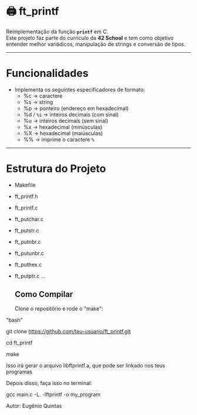# 🖨️ ft_printf

Reimplementação da função **`printf`** em C.  
Este projeto faz parte do currículo da **42 School** e tem como objetivo entender melhor variádicos, manipulação de strings e conversão de tipos.

---

# Funcionalidades

- Implementa os seguintes especificadores de formato:
  - %c → caractere
  - %s → string
  - %p → ponteiro (endereço em hexadecimal)
  - %d / `%i` → inteiros decimais (com sinal)
  - %u → inteiros decimais (sem sinal)
  - %x → hexadecimal (minúsculas)
  - %X → hexadecimal (maiúsculas)
  - %% → imprime o caractere `%`

---

# Estrutura do Projeto

- Makefile
- ft_printf.h
- ft_printf.c
- ft_putchar.c
- ft_putstr.c
- ft_putnbr.c
- ft_putunbr.c
- ft_puthex.c
- ft_putptr.c
 ...

  ## Como Compilar
  Clone o repositório e rode o "make":

"bash"

git clone https://github.com/teu-usuario/ft_printf.git

cd ft_printf

make

Isso irá gerar o arquivo libftprintf.a, que pode ser linkado nos teus programas

Depois disso, faça isso no terminal:

gcc main.c -L. -lftprintf -o my_program

Autor: Eugênio Quintas
